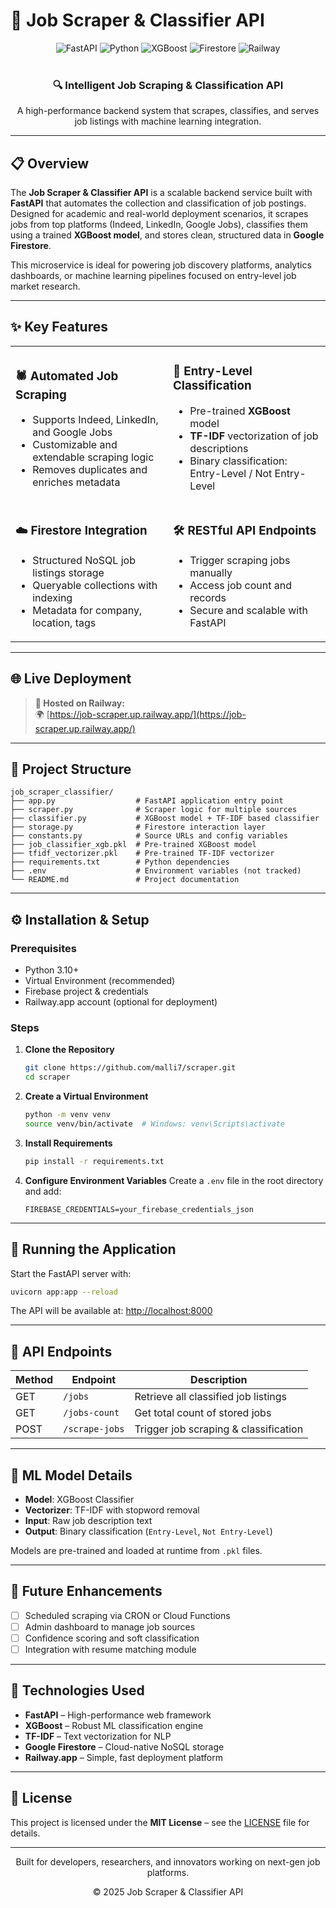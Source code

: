 # 🧠 Job Scraper & Classifier API

<div align="center">
  <img src="https://img.shields.io/badge/FastAPI-0.110.0-009688?style=for-the-badge&logo=fastapi" alt="FastAPI" />
  <img src="https://img.shields.io/badge/Python-3.11-blue?style=for-the-badge&logo=python" alt="Python" />
  <img src="https://img.shields.io/badge/XGBoost-ML-orange?style=for-the-badge&logo=machine-learning" alt="XGBoost" />
  <img src="https://img.shields.io/badge/Firestore-Database-yellow?style=for-the-badge&logo=firebase" alt="Firestore" />
  <img src="https://img.shields.io/badge/Deployed-Railway-black?style=for-the-badge&logo=railway" alt="Railway" />
</div>

<br/>

<div align="center">
  <h3>🔍 Intelligent Job Scraping & Classification API</h3>
  <p>A high-performance backend system that scrapes, classifies, and serves job listings with machine learning integration.</p>
</div>

---

## 📋 Overview

The **Job Scraper & Classifier API** is a scalable backend service built with **FastAPI** that automates the collection and classification of job postings. Designed for academic and real-world deployment scenarios, it scrapes jobs from top platforms (Indeed, LinkedIn, Google Jobs), classifies them using a trained **XGBoost model**, and stores clean, structured data in **Google Firestore**. 

This microservice is ideal for powering job discovery platforms, analytics dashboards, or machine learning pipelines focused on entry-level job market research.

---

## ✨ Key Features

<table>
  <tr>
    <td width="50%">
      <h3>🕷️ Automated Job Scraping</h3>
      <ul>
        <li>Supports Indeed, LinkedIn, and Google Jobs</li>
        <li>Customizable and extendable scraping logic</li>
        <li>Removes duplicates and enriches metadata</li>
      </ul>
    </td>
    <td width="50%">
      <h3>🧠 Entry-Level Classification</h3>
      <ul>
        <li>Pre-trained <strong>XGBoost</strong> model</li>
        <li><strong>TF-IDF</strong> vectorization of job descriptions</li>
        <li>Binary classification: Entry-Level / Not Entry-Level</li>
      </ul>
    </td>
  </tr>
  <tr>
    <td width="50%">
      <h3>☁️ Firestore Integration</h3>
      <ul>
        <li>Structured NoSQL job listings storage</li>
        <li>Queryable collections with indexing</li>
        <li>Metadata for company, location, tags</li>
      </ul>
    </td>
    <td width="50%">
      <h3>🛠️ RESTful API Endpoints</h3>
      <ul>
        <li>Trigger scraping jobs manually</li>
        <li>Access job count and records</li>
        <li>Secure and scalable with FastAPI</li>
      </ul>
    </td>
  </tr>
</table>

---

## 🌐 Live Deployment

> **🚀 Hosted on Railway:**  
> 🌍 [https://job-scraper.up.railway.app/](https://job-scraper.up.railway.app/)

---

## 📂 Project Structure

```
job_scraper_classifier/
├── app.py                  # FastAPI application entry point
├── scraper.py              # Scraper logic for multiple sources
├── classifier.py           # XGBoost model + TF-IDF based classifier
├── storage.py              # Firestore interaction layer
├── constants.py            # Source URLs and config variables
├── job_classifier_xgb.pkl  # Pre-trained XGBoost model
├── tfidf_vectorizer.pkl    # Pre-trained TF-IDF vectorizer
├── requirements.txt        # Python dependencies
├── .env                    # Environment variables (not tracked)
└── README.md               # Project documentation
```

---

## ⚙️ Installation & Setup

### Prerequisites

- Python 3.10+
- Virtual Environment (recommended)
- Firebase project & credentials
- Railway.app account (optional for deployment)

### Steps

1. **Clone the Repository**
   ```bash
   git clone https://github.com/malli7/scraper.git
   cd scraper
   ```

2. **Create a Virtual Environment**
   ```bash
   python -m venv venv
   source venv/bin/activate  # Windows: venv\Scripts\activate
   ```

3. **Install Requirements**
   ```bash
   pip install -r requirements.txt
   ```

4. **Configure Environment Variables**
   Create a `.env` file in the root directory and add:
   ```env
   FIREBASE_CREDENTIALS=your_firebase_credentials_json
   ```

---

## 🚀 Running the Application

Start the FastAPI server with:

```bash
uvicorn app:app --reload
```

The API will be available at: [http://localhost:8000](http://localhost:8000)

---

## 🔌 API Endpoints

| Method | Endpoint           | Description                          |
|--------|--------------------|--------------------------------------|
| GET    | `/jobs`            | Retrieve all classified job listings |
| GET    | `/jobs-count`      | Get total count of stored jobs       |
| POST   | `/scrape-jobs`     | Trigger job scraping & classification|

---

## 🧠 ML Model Details

- **Model**: XGBoost Classifier
- **Vectorizer**: TF-IDF with stopword removal
- **Input**: Raw job description text
- **Output**: Binary classification (`Entry-Level`, `Not Entry-Level`)

Models are pre-trained and loaded at runtime from `.pkl` files.

---

## 🧩 Future Enhancements

- [ ] Scheduled scraping via CRON or Cloud Functions  
- [ ] Admin dashboard to manage job sources  
- [ ] Confidence scoring and soft classification  
- [ ] Integration with resume matching module

---

## 🧪 Technologies Used

- **FastAPI** – High-performance web framework
- **XGBoost** – Robust ML classification engine
- **TF-IDF** – Text vectorization for NLP
- **Google Firestore** – Cloud-native NoSQL storage
- **Railway.app** – Simple, fast deployment platform

---

## 📜 License

This project is licensed under the **MIT License** – see the [LICENSE](LICENSE) file for details.

---

<div align="center">
  <p>Built for developers, researchers, and innovators working on next-gen job platforms.</p>
  <p>© 2025 Job Scraper & Classifier API</p>
</div>
